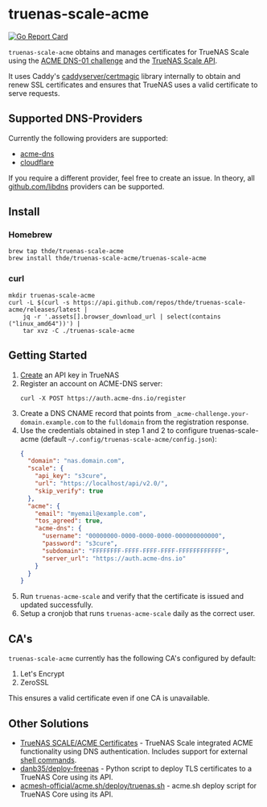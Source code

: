 # truenas-scale-acme

[![Go Report Card](https://goreportcard.com/badge/github.com/thde/truenas-scale-acme)](https://goreportcard.com/report/github.com/thde/truenas-scale-acme)

`truenas-scale-acme` obtains and manages certificates for TrueNAS Scale using the [ACME DNS-01 challenge](https://letsencrypt.org/docs/challenge-types/#dns-01-challenge) and the [TrueNAS Scale API](https://www.truenas.com/docs/api/scale_rest_api.html).

It uses Caddy's [caddyserver/certmagic](https://github.com/caddyserver/certmagic) library internally to obtain and renew SSL certificates and ensures that TrueNAS uses a valid certificate to serve requests.

## Supported DNS-Providers

Currently the following providers are supported:

- [acme-dns](https://github.com/joohoi/acme-dns)
- [cloudflare](https://github.com/libdns/cloudflare)

If you require a different provider, feel free to create an issue. In theory, all [github.com/libdns](https://github.com/orgs/libdns/repositories?q=&type=all&language=&sort=stargazers) providers can be supported.

## Install

### Homebrew

```shell
brew tap thde/truenas-scale-acme
brew install thde/truenas-scale-acme/truenas-scale-acme
```

### curl

```shell
mkdir truenas-scale-acme
curl -L $(curl -s https://api.github.com/repos/thde/truenas-scale-acme/releases/latest |
    jq -r '.assets[].browser_download_url | select(contains ("linux_amd64"))') |
    tar xvz -C ./truenas-scale-acme
```

## Getting Started

1. [Create](https://www.truenas.com/docs/scale/scaletutorials/toptoolbar/managingapikeys/) an API key in TrueNAS
1. Register an account on ACME-DNS server:
   ```shell
   curl -X POST https://auth.acme-dns.io/register
   ```
1. Create a DNS CNAME record that points from `_acme-challenge.your-domain.example.com` to the `fulldomain` from the registration response.
1. Use the credentials obtained in step 1 and 2 to configure truenas-scale-acme (default `~/.config/truenas-scale-acme/config.json`):
   ```json
   {
     "domain": "nas.domain.com",
     "scale": {
       "api_key": "s3cure",
       "url": "https://localhost/api/v2.0/",
       "skip_verify": true
     },
     "acme": {
       "email": "myemail@example.com",
       "tos_agreed": true,
       "acme-dns": {
         "username": "00000000-0000-0000-0000-000000000000",
         "password": "s3cure",
         "subdomain": "FFFFFFFF-FFFF-FFFF-FFFF-FFFFFFFFFFFF",
         "server_url": "https://auth.acme-dns.io"
       }
     }
   }
   ```
1. Run `truenas-acme-scale` and verify that the certificate is issued and updated successfully.
1. Setup a cronjob that runs `truenas-acme-scale` daily as the correct user.

## CA's

`truenas-scale-acme` currently has the following CA's configured by default:

1. Let's Encrypt
2. ZeroSSL

This ensures a valid certificate even if one CA is unavailable.

## Other Solutions

- [TrueNAS SCALE/ACME Certificates](https://www.truenas.com/docs/scale/scaletutorials/credentials/certificates/settingupletsencryptcertificates/) - TrueNAS Scale integrated ACME functionality using DNS authentication. Includes support for external [shell commands](https://www.truenas.com/community/threads/howto-acme-dns-authenticator-shell-script-using-acmesh-project.107252/).
- [danb35/deploy-freenas](https://github.com/danb35/deploy-freenas) - Python script to deploy TLS certificates to a TrueNAS Core using its API.
- [acmesh-official/acme.sh/deploy/truenas.sh](https://github.com/acmesh-official/acme.sh/wiki/deployhooks#25-deploy-the-cert-on-truenas-core-server) - acme.sh deploy script for TrueNAS Core using its API.
